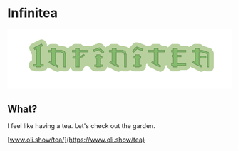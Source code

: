 # Infinitea

![Infinitea](static/logo.png?raw=true)

## What?

I feel like having a tea. Let's check out the garden.

[www.oli.show/tea/](https://www.oli.show/tea)

